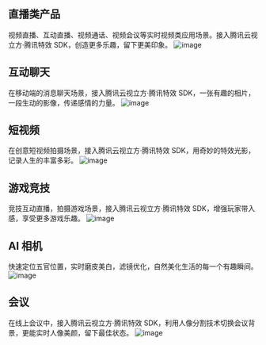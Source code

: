 ## 直播类产品

视频直播、互动直播、视频通话、视频会议等实时视频类应用场景。接入腾讯云视立方·腾讯特效 SDK，创造更多乐趣，留下更美印象。
![image](https://qcloudimg.tencent-cloud.cn/raw/2b7223c2ca2a6a699b30048365bb0bfc.png)
## 互动聊天

在移动端的消息聊天场景，接入腾讯云视立方·腾讯特效 SDK，一张有趣的相片，一段生动的影像，传递感情的力量。
![image](https://qcloudimg.tencent-cloud.cn/raw/f691db03fb610cced7905b7fdf38c291.png)
## 短视频

在创意短视频拍摄场景，接入腾讯云视立方·腾讯特效 SDK，用奇妙的特效光影，记录人生的丰富多彩。
![image](https://qcloudimg.tencent-cloud.cn/raw/f306b7287b070b15b9f886532187d444.jpg)
## 游戏竞技

竞技互动直播，拍摄游戏场景，接入腾讯云视立方·腾讯特效 SDK，增强玩家带入感，享受更多游戏乐趣。
![image](https://qcloudimg.tencent-cloud.cn/raw/21a17f6fc9684feb6b82d722e765b55a.jpg)
## AI 相机

快速定位五官位置，实时磨皮美白，滤镜优化，自然美化生活的每一个有趣瞬间。
![image](https://qcloudimg.tencent-cloud.cn/raw/d11cdadd926a1ba364c46b6e90280252.jpg)
## 会议

在线上会议中，接入腾讯云视立方·腾讯特效 SDK，利用人像分割技术切换会议背景，更能实时人像美颜，留下最佳状态。
![image](https://qcloudimg.tencent-cloud.cn/raw/76f6056e7e4dc590414a16462daf7a46.jpg)
